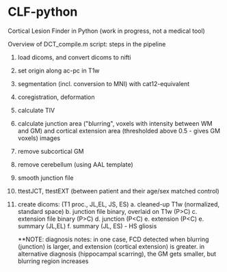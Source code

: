# CLF-python
Cortical Lesion Finder in Python (work in progress, not a medical tool)

Overview of DCT_compile.m script: steps in the pipeline
1. load dicoms, and convert dicoms to nifti
2. set origin along ac-pc in T1w
3. segmentation (incl. conversion to MNI) with cat12-equivalent
4. coregistration, deformation
5. calculate TIV
6. calculate junction area ("blurring", voxels with intensity between WM and GM) and cortical extension area (thresholded above 0.5 - gives GM voxels) images
7. remove subcortical GM
8. remove cerebellum (using AAL template)
9. smooth junction file
10. ttestJCT, ttestEXT (between patient and their age/sex matched control)
11. create dicoms: (T1 proc., JL,EL, JS, ES)
    a. cleaned-up T1w (normalized, standard space)
    b. junction file binary, overlaid on T1w (P>C)
    c. extension file binary (P>C)
    d. junction (P<C)
    e. extension (P<C)
    e. summary (JL,EL)
    f. summary (JL, ES) - HS gliosis
    
    **NOTE: diagnosis notes: in one case, FCD detected when blurring (junction) is larger, and extension (cortical extension) is greater. in alternative diagnosis (hippocampal scarring), the GM gets smaller, but blurring region increases
